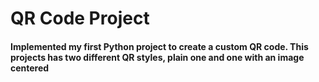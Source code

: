 # QR Code Project

#### Implemented my first Python project to create a custom QR code. This projects has two different QR styles, plain one and one with an image centered
